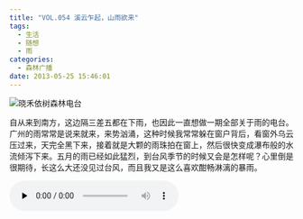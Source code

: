 ```yaml
---
title: "VOL.054 溪云乍起，山雨欲来"
tags:
  - 生活
  - 随想
  - 雨
categories:
  - 森林广播
date: 2013-05-25 15:46:01
---
```


![晓禾依树森林电台](../../../images/radiocover/radio_054.jpg) 

自从来到南方，这边隔三差五都在下雨，也因此一直想做一期全部关于雨的电台。广州的雨常常是说来就来，来势汹涌，这种时候我常常躲在窗户背后，看窗外乌云压过来，天完全黑下来，接着就是大颗的雨珠拍在窗上，然后很快变成瀑布般的水流倾泻下来。五月的雨已经如此猛烈，到台风季节的时候又会是怎样呢？心里倒是很期待，长这么大还没见过台风，而且我又是这么喜欢酣畅淋漓的暴雨。   

<audio id="audio" controls="" preload="none">
  <source id="mp3" src="http://www.coletree.com/radio/coletree_radio_054.mp3">
</audio>